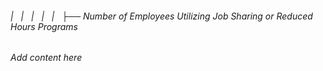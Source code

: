 ###### |   |   |   |   |   ├── Number of Employees Utilizing Job Sharing or Reduced Hours Programs

*Add content here*